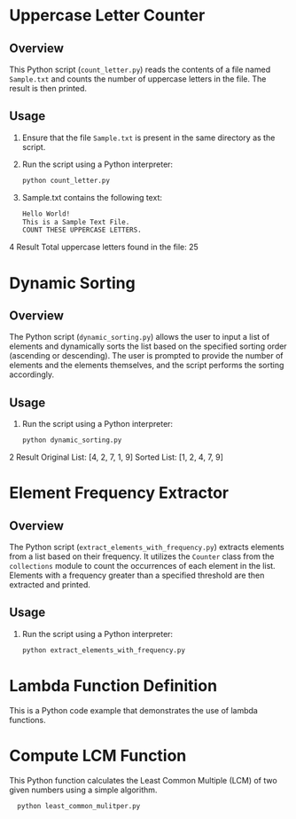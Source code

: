# Uppercase Letter Counter

## Overview

This Python script (`count_letter.py`) reads the contents of a file named `Sample.txt` and counts the number of uppercase letters in the file. The result is then printed.

## Usage

1. Ensure that the file `Sample.txt` is present in the same directory as the script.

2. Run the script using a Python interpreter:

   ```bash
   python count_letter.py

3. Sample.txt contains the following text:

    ```bash
    Hello World!
    This is a Sample Text File.
    COUNT THESE UPPERCASE LETTERS.
    
4 Result 
   Total uppercase letters found in the file: 25


# Dynamic Sorting

## Overview

The Python script (`dynamic_sorting.py`) allows the user to input a list of elements and dynamically sorts the list based on the specified sorting order (ascending or descending). 
The user is prompted to provide the number of elements and the elements themselves, and the script performs the sorting accordingly.

## Usage

1. Run the script using a Python interpreter:

   ```bash
   python dynamic_sorting.py
2 Result
Original List: [4, 2, 7, 1, 9]
Sorted List: [1, 2, 4, 7, 9]



# Element Frequency Extractor

## Overview

The Python script (`extract_elements_with_frequency.py`) extracts elements from a list based on their frequency. It utilizes the `Counter` class from the `collections` module to count the occurrences of each element in the list.
Elements with a frequency greater than a specified threshold are then extracted and printed.

## Usage

1. Run the script using a Python interpreter:

   ```bash
   python extract_elements_with_frequency.py


# Lambda Function Definition



This is a Python code example that demonstrates the use of lambda functions.


# Compute LCM Function

This Python function calculates the Least Common Multiple (LCM) of two given numbers using a simple algorithm.

 ```bash
   python least_common_mulitper.py


